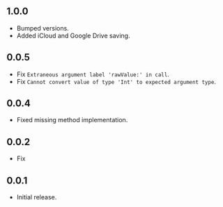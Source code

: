 ## 1.0.0
- Bumped versions.
- Added iCloud and Google Drive saving.

## 0.0.5
- Fix `Extraneous argument label 'rawValue:' in call`.
- Fix `Cannot convert value of type 'Int' to expected argument type`.

## 0.0.4
- Fixed missing method implementation. 

## 0.0.2
- Fix

## 0.0.1
- Initial release.
